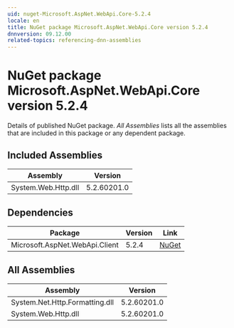 ```yaml
---
uid: nuget-Microsoft.AspNet.WebApi.Core-5.2.4
locale: en
title: NuGet package Microsoft.AspNet.WebApi.Core version 5.2.4
dnnversion: 09.12.00
related-topics: referencing-dnn-assemblies
---
```


# NuGet package Microsoft.AspNet.WebApi.Core version 5.2.4
Details of published NuGet package.
*All Assemblies* lists all the assemblies that are included in this package or any dependent package.

## Included Assemblies

|Assembly|Version|
|---|---|
|System.Web.Http.dll|5.2.60201.0|

## Dependencies

|Package|Version|Link|
|---|---|---|
|Microsoft.AspNet.WebApi.Client|5.2.4|[NuGet](https://www.nuget.org/packages/Microsoft.AspNet.WebApi.Client/5.2.4)|

## All Assemblies

|Assembly|Version|
|---|---|
|System.Net.Http.Formatting.dll|5.2.60201.0|
|System.Web.Http.dll|5.2.60201.0|

